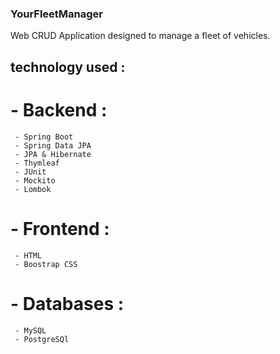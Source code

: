 ### YourFleetManager
Web CRUD Application designed to manage a fleet of vehicles.

## technology used :
 # - Backend :
     - Spring Boot
     - Spring Data JPA
     - JPA & Hibernate
     - Thymleaf
     - JUnit
     - Mockito
     - Lombok
 
 # - Frontend : 
     - HTML
     - Boostrap CSS
     
 # - Databases : 
     - MySQL
     - PostgreSQl
